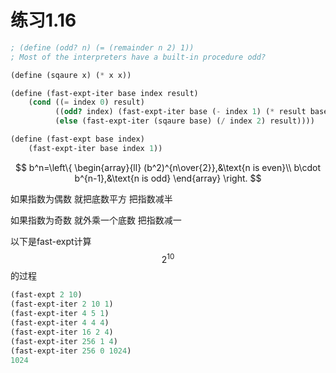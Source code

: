 # 练习1.16

```scheme
; (define (odd? n) (= (remainder n 2) 1))
; Most of the interpreters have a built-in procedure odd?

(define (sqaure x) (* x x))

(define (fast-expt-iter base index result)
    (cond ((= index 0) result)
          ((odd? index) (fast-expt-iter base (- index 1) (* result base)))
          (else (fast-expt-iter (sqaure base) (/ index 2) result))))

(define (fast-expt base index)
    (fast-expt-iter base index 1))
```

$$
b^n=\left\{
\begin{array}{ll}
(b^2)^{n\over{2}},&\text{n is even}\\
b\cdot b^{n-1},&\text{n is odd}
\end{array}
\right.
$$

如果指数为偶数 就把底数平方 把指数减半

如果指数为奇数 就外乘一个底数 把指数减一

以下是fast-expt计算
$$2^{10}$$
的过程

```scheme
(fast-expt 2 10)
(fast-expt-iter 2 10 1)
(fast-expt-iter 4 5 1)
(fast-expt-iter 4 4 4)
(fast-expt-iter 16 2 4)
(fast-expt-iter 256 1 4)
(fast-expt-iter 256 0 1024)
1024
```